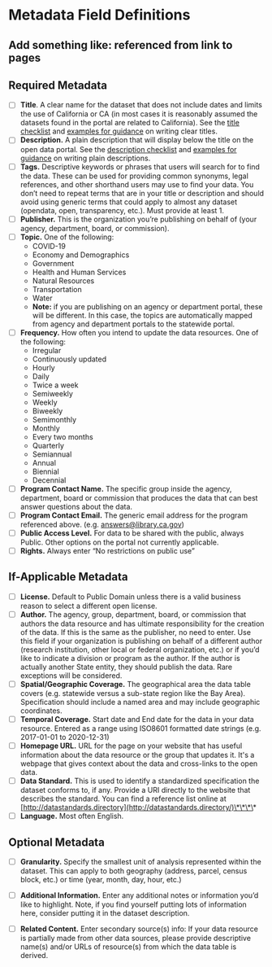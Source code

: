 # Metadata Field Definitions

## Add something like: referenced from link to pages

## Required Metadata

* [ ] **Title**. A clear name for the dataset that does not include dates and limits the use of California or CA \(in most cases it is reasonably assumed the datasets found in the portal are related to California\). See the [title checklist](../create-metadata-and-data-dictionary.md#dataset-title-content-reference-checklist) and [examples for guidance](../create-metadata-and-data-dictionary.md#dataset-title-content-reference-checklist) on writing clear titles.
* [ ] **Description.** A plain description that will display below the title on the open data portal. See the [description checklist](../create-metadata-and-data-dictionary.md#dataset-description-content-reference-checklist) and [examples for guidance](../create-metadata-and-data-dictionary.md#dataset-description-content-reference-checklist) on writing plain descriptions.
* [ ] **Tags.** Descriptive keywords or phrases that users will search for to find the data. These can be used for providing common synonyms, legal references, and other shorthand users may use to find your data. You don’t need to repeat terms that are in your title or description and should avoid using generic terms that could apply to almost any dataset \(opendata, open, transparency, etc.\). Must provide at least 1.
* [ ] **Publisher.** This is the organization you’re publishing on behalf of \(your agency, department, board, or commission\).
* [ ] **Topic.** One of the following:
  * COVID-19
  * Economy and Demographics
  * Government
  * Health and Human Services
  * Natural Resources
  * Transportation
  * Water
  * **Note:** if you are publishing on an agency or department portal, these will be different. In this case, the topics are automatically mapped from agency and department portals to the statewide portal.
* [ ] **Frequency.** How often you intend to update the data resources. One of the following:
  * Irregular
  * Continuously updated
  * Hourly
  * Daily
  * Twice a week
  * Semiweekly
  * Weekly
  * Biweekly
  * Semimonthly
  * Monthly
  * Every two months
  * Quarterly
  * Semiannual
  * Annual
  * Biennial
  * Decennial
* [ ] **Program Contact Name.** The specific group inside the agency, department, board or commission that produces the data that can best answer questions about the data.
* [ ] **Program Contact Email.** The generic email address for the program referenced above. \(e.g. [answers@library.ca.gov](mailto:answers@library.ca.gov)\)
* [ ] **Public Access Level.** For data to be shared with the public, always Public. Other options on the portal not currently applicable.
* [ ] **Rights.** Always enter “No restrictions on public use”

## If-Applicable Metadata

* [ ] **License.** Default to Public Domain unless there is a valid business reason to select a different open license.
* [ ] **Author.** The agency, group, department, board, or commission that authors the data resource and has ultimate responsibility for the creation of the data. If this is the same as the publisher, no need to enter. Use this field if your organization is publishing on behalf of a different author \(research institution, other local or federal organization, etc.\) or if you’d like to indicate a division or program as the author. If the author is actually another State entity, they should publish the data. Rare exceptions will be considered.
* [ ] **Spatial/Geographic Coverage.** The geographical area the data table covers \(e.g. statewide versus a sub-state region like the Bay Area\). Specification should include a named area and may include geographic coordinates.
* [ ] **Temporal Coverage.** Start date and End date for the data in your data resource. Entered as a range using ISO8601 formatted date strings \(e.g. 2017-01-01 to 2020-12-31\)
* [ ] **Homepage URL.** URL for the page on your website that has useful information about the data resource or the group that updates it. It's a webpage that gives context about the data and cross-links to the open data.
* [ ] **Data Standard.** This is used to identify a standardized specification the dataset conforms to, if any. Provide a URI directly to the website that describes the standard. You can find a reference list online at [http://datastandards.directory](http://datastandards.directory/)\*\*\*\*
* [ ] **Language.** Most often English.

## Optional Metadata

* [ ] **Granularity.** Specify the smallest unit of analysis represented within the dataset. This can apply to both geography \(address, parcel, census block, etc.\) or time \(year, month, day, hour, etc.\)
* [ ] **Additional Information.** Enter any additional notes or information you’d like to highlight. Note, if you find yourself putting lots of information here, consider putting it in the dataset description.
* [ ] **Related Content.** Enter secondary source\(s\) info: If your data resource is partially made from other data sources, please provide descriptive name\(s\) and/or URLs of resource\(s\) from which the data table is derived.

